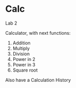 # Calc
Lab 2

Calculator, with next functions:

1. Addition
2. Multiply
3. Division
4. Power in 2
5. Power in 3
6. Square root

Also have a Calculation History

